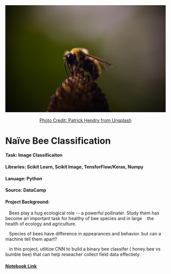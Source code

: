 <div align="center">
  <img src="patrick-hendry-bee-unsplash.jpg" alt="Source: Unsplash" width= 750ptx> 
  
  [Photo Credit: Patrick Hendry from Unsplash](URL "https://unsplash.com/photos/brown-and-yellow-bee-perched-on-flower-wTmdA5W2NgU")
</div>

 # Naïve Bee Classification

#### Task: Image Classificaiton 
#### Libraries: Scikit Learn, Scikit Image, TensforFlow/Keras, Numpy
#### Lanuage: Python
#### Source: DataCamp
#### Project Background: 
&nbsp;&nbsp; Bees play a hug ecological role -- a powerful pollinater. Study them has become an important task for healthy of bee species and in large 
&nbsp;&nbsp; the health of ecology and agriculture. <br>

&nbsp;&nbsp; Species of bees have difference in appearances and behavior. but can a machine tell them apart?  <br>

&nbsp;&nbsp; in this project, utlitize CNN to build a binary bee classifer ( honey bee vs bumble bee) that can help reseacher collect field data effectiely. <br>

#### [Notebook Link](URL "https://github.com/mei-pan/Bee-Classification/blob/712ae19e8c4c03f89b9d5993052ed32db78e0192/Nai%CC%88ve%20Bees%3A%20Deep%20Learning%20with%20Images/Nai%CC%88veBees_classify.ipynb")


